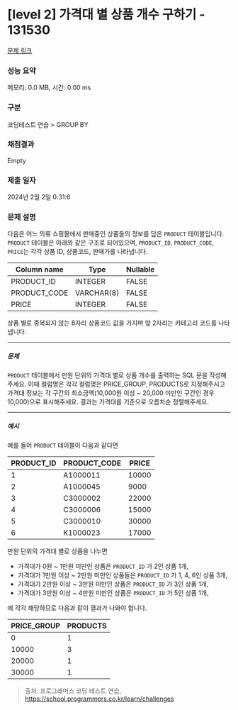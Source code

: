 # [level 2] 가격대 별 상품 개수 구하기 - 131530 

[문제 링크](https://school.programmers.co.kr/learn/courses/30/lessons/131530) 

### 성능 요약

메모리: 0.0 MB, 시간: 0.00 ms

### 구분

코딩테스트 연습 > GROUP BY

### 채점결과

Empty

### 제출 일자

2024년 2월 2일 0:31:6

### 문제 설명

<p style="user-select: auto !important;">다음은 어느 의류 쇼핑몰에서 판매중인 상품들의 정보를 담은 <code style="user-select: auto !important;">PRODUCT</code> 테이블입니다. <code style="user-select: auto !important;">PRODUCT</code> 테이블은 아래와 같은 구조로 되어있으며, <code style="user-select: auto !important;">PRODUCT_ID</code>, <code style="user-select: auto !important;">PRODUCT_CODE</code>, <code style="user-select: auto !important;">PRICE</code>는 각각 상품 ID, 상품코드, 판매가를 나타냅니다.</p>
<table class="table" style="user-select: auto !important;">
        <thead style="user-select: auto !important;"><tr style="user-select: auto !important;">
<th style="user-select: auto !important;">Column name</th>
<th style="user-select: auto !important;">Type</th>
<th style="user-select: auto !important;">Nullable</th>
</tr>
</thead>
        <tbody style="user-select: auto !important;"><tr style="user-select: auto !important;">
<td style="user-select: auto !important;">PRODUCT_ID</td>
<td style="user-select: auto !important;">INTEGER</td>
<td style="user-select: auto !important;">FALSE</td>
</tr>
<tr style="user-select: auto !important;">
<td style="user-select: auto !important;">PRODUCT_CODE</td>
<td style="user-select: auto !important;">VARCHAR(8)</td>
<td style="user-select: auto !important;">FALSE</td>
</tr>
<tr style="user-select: auto !important;">
<td style="user-select: auto !important;">PRICE</td>
<td style="user-select: auto !important;">INTEGER</td>
<td style="user-select: auto !important;">FALSE</td>
</tr>
</tbody>
      </table>
<p style="user-select: auto !important;">상품 별로 중복되지 않는 8자리 상품코드 값을 가지며 앞 2자리는 카테고리 코드를 나타냅니다.</p>

<hr style="user-select: auto !important;">

<h5 style="user-select: auto !important;">문제</h5>

<p style="user-select: auto !important;"><code style="user-select: auto !important;">PRODUCT</code> 테이블에서 만원 단위의 가격대 별로 상품 개수를 출력하는 SQL 문을 작성해주세요. 이때 컬럼명은 각각 컬럼명은 PRICE_GROUP, PRODUCTS로 지정해주시고 가격대 정보는 각 구간의 최소금액(10,000원 이상 ~ 20,000 미만인 구간인 경우 10,000)으로 표시해주세요. 결과는 가격대를 기준으로 오름차순 정렬해주세요.</p>

<hr style="user-select: auto !important;">

<h5 style="user-select: auto !important;">예시</h5>

<p style="user-select: auto !important;">예를 들어 <code style="user-select: auto !important;">PRODUCT</code> 테이블이 다음과 같다면</p>
<table class="table" style="user-select: auto !important;">
        <thead style="user-select: auto !important;"><tr style="user-select: auto !important;">
<th style="user-select: auto !important;">PRODUCT_ID</th>
<th style="user-select: auto !important;">PRODUCT_CODE</th>
<th style="user-select: auto !important;">PRICE</th>
</tr>
</thead>
        <tbody style="user-select: auto !important;"><tr style="user-select: auto !important;">
<td style="user-select: auto !important;">1</td>
<td style="user-select: auto !important;">A1000011</td>
<td style="user-select: auto !important;">10000</td>
</tr>
<tr style="user-select: auto !important;">
<td style="user-select: auto !important;">2</td>
<td style="user-select: auto !important;">A1000045</td>
<td style="user-select: auto !important;">9000</td>
</tr>
<tr style="user-select: auto !important;">
<td style="user-select: auto !important;">3</td>
<td style="user-select: auto !important;">C3000002</td>
<td style="user-select: auto !important;">22000</td>
</tr>
<tr style="user-select: auto !important;">
<td style="user-select: auto !important;">4</td>
<td style="user-select: auto !important;">C3000006</td>
<td style="user-select: auto !important;">15000</td>
</tr>
<tr style="user-select: auto !important;">
<td style="user-select: auto !important;">5</td>
<td style="user-select: auto !important;">C3000010</td>
<td style="user-select: auto !important;">30000</td>
</tr>
<tr style="user-select: auto !important;">
<td style="user-select: auto !important;">6</td>
<td style="user-select: auto !important;">K1000023</td>
<td style="user-select: auto !important;">17000</td>
</tr>
</tbody>
      </table>
<p style="user-select: auto !important;">만원 단위의 가격대 별로 상품을 나누면</p>

<ul style="user-select: auto !important;">
<li style="user-select: auto !important;">가격대가 0원 ~ 1만원 미만인 상품은 <code style="user-select: auto !important;">PRODUCT_ID</code> 가 2인 상품 1개,</li>
<li style="user-select: auto !important;">가격대가 1만원 이상 ~ 2만원 미만인 상품들은 <code style="user-select: auto !important;">PRODUCT_ID</code> 가 1, 4, 6인 상품 3개,</li>
<li style="user-select: auto !important;">가격대가 2만원 이상 ~ 3만원 미만인 상품은 <code style="user-select: auto !important;">PRODUCT_ID</code> 가 3인 상품 1개,</li>
<li style="user-select: auto !important;">가격대가 3만원 이상 ~ 4만원 미만인 상품은 <code style="user-select: auto !important;">PRODUCT_ID</code> 가 5인 상품 1개,</li>
</ul>

<p style="user-select: auto !important;">에 각각 해당하므로 다음과 같이 결과가 나와야 합니다.</p>
<table class="table" style="user-select: auto !important;">
        <thead style="user-select: auto !important;"><tr style="user-select: auto !important;">
<th style="user-select: auto !important;">PRICE_GROUP</th>
<th style="user-select: auto !important;">PRODUCTS</th>
</tr>
</thead>
        <tbody style="user-select: auto !important;"><tr style="user-select: auto !important;">
<td style="user-select: auto !important;">0</td>
<td style="user-select: auto !important;">1</td>
</tr>
<tr style="user-select: auto !important;">
<td style="user-select: auto !important;">10000</td>
<td style="user-select: auto !important;">3</td>
</tr>
<tr style="user-select: auto !important;">
<td style="user-select: auto !important;">20000</td>
<td style="user-select: auto !important;">1</td>
</tr>
<tr style="user-select: auto !important;">
<td style="user-select: auto !important;">30000</td>
<td style="user-select: auto !important;">1</td>
</tr>
</tbody>
      </table>

> 출처: 프로그래머스 코딩 테스트 연습, https://school.programmers.co.kr/learn/challenges